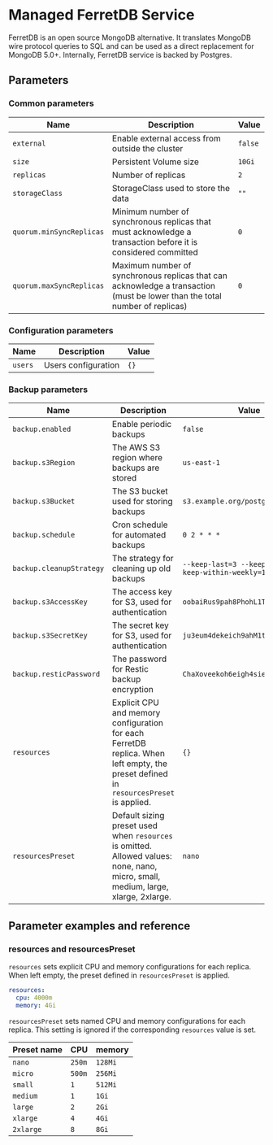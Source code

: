 # Managed FerretDB Service

FerretDB is an open source MongoDB alternative.
It translates MongoDB wire protocol queries to SQL and can be used as a direct replacement for MongoDB 5.0+.
Internally, FerretDB service is backed by Postgres.

## Parameters

### Common parameters

| Name                     | Description                                                                                                                 | Value   |
| ------------------------ | --------------------------------------------------------------------------------------------------------------------------- | ------- |
| `external`               | Enable external access from outside the cluster                                                                             | `false` |
| `size`                   | Persistent Volume size                                                                                                      | `10Gi`  |
| `replicas`               | Number of replicas                                                                                                          | `2`     |
| `storageClass`           | StorageClass used to store the data                                                                                         | `""`    |
| `quorum.minSyncReplicas` | Minimum number of synchronous replicas that must acknowledge a transaction before it is considered committed                | `0`     |
| `quorum.maxSyncReplicas` | Maximum number of synchronous replicas that can acknowledge a transaction (must be lower than the total number of replicas) | `0`     |

### Configuration parameters

| Name    | Description         | Value |
| ------- | ------------------- | ----- |
| `users` | Users configuration | `{}`  |

### Backup parameters

| Name                     | Description                                                                                                                           | Value                                                  |
| ------------------------ | ------------------------------------------------------------------------------------------------------------------------------------- | ------------------------------------------------------ |
| `backup.enabled`         | Enable periodic backups                                                                                                               | `false`                                                |
| `backup.s3Region`        | The AWS S3 region where backups are stored                                                                                            | `us-east-1`                                            |
| `backup.s3Bucket`        | The S3 bucket used for storing backups                                                                                                | `s3.example.org/postgres-backups`                      |
| `backup.schedule`        | Cron schedule for automated backups                                                                                                   | `0 2 * * *`                                            |
| `backup.cleanupStrategy` | The strategy for cleaning up old backups                                                                                              | `--keep-last=3 --keep-daily=3 --keep-within-weekly=1m` |
| `backup.s3AccessKey`     | The access key for S3, used for authentication                                                                                        | `oobaiRus9pah8PhohL1ThaeTa4UVa7gu`                     |
| `backup.s3SecretKey`     | The secret key for S3, used for authentication                                                                                        | `ju3eum4dekeich9ahM1te8waeGai0oog`                     |
| `backup.resticPassword`  | The password for Restic backup encryption                                                                                             | `ChaXoveekoh6eigh4siesheeda2quai0`                     |
| `resources`              | Explicit CPU and memory configuration for each FerretDB replica. When left empty, the preset defined in `resourcesPreset` is applied. | `{}`                                                   |
| `resourcesPreset`        | Default sizing preset used when `resources` is omitted. Allowed values: none, nano, micro, small, medium, large, xlarge, 2xlarge.     | `nano`                                                 |



## Parameter examples and reference

### resources and resourcesPreset

`resources` sets explicit CPU and memory configurations for each replica.
When left empty, the preset defined in `resourcesPreset` is applied.

```yaml
resources:
  cpu: 4000m
  memory: 4Gi
```

`resourcesPreset` sets named CPU and memory configurations for each replica.
This setting is ignored if the corresponding `resources` value is set.

| Preset name | CPU    | memory  |
|-------------|--------|---------|
| `nano`      | `250m` | `128Mi` |
| `micro`     | `500m` | `256Mi` |
| `small`     | `1`    | `512Mi` |
| `medium`    | `1`    | `1Gi`   |
| `large`     | `2`    | `2Gi`   |
| `xlarge`    | `4`    | `4Gi`   |
| `2xlarge`   | `8`    | `8Gi`   |
